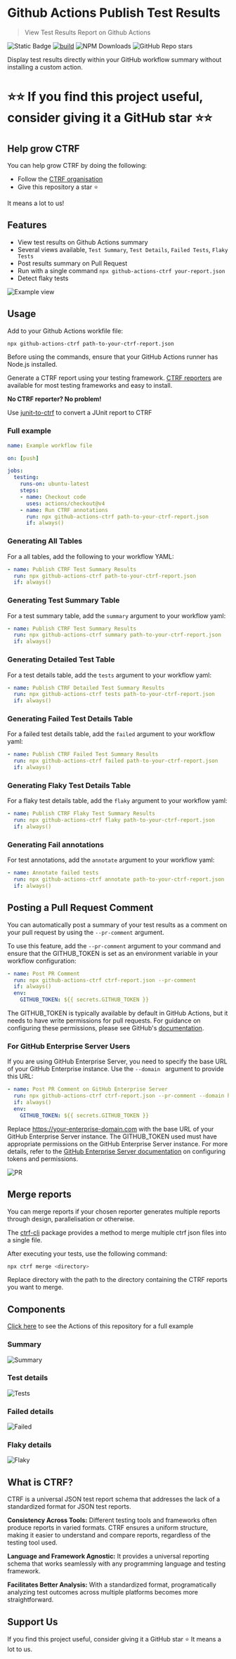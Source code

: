 # Github Actions Publish Test Results

> View Test Results Report on Github Actions

![Static Badge](https://img.shields.io/badge/official-red?label=ctrf&labelColor=green)
[![build](https://github.com/ctrf-io/github-actions-ctrf/actions/workflows/main.yaml/badge.svg)](https://github.com/ctrf-io/github-actions-ctrf/actions/workflows/main.yaml)
![NPM Downloads](https://img.shields.io/npm/d18m/github-actions-ctrf?logo=npm)
![GitHub Repo stars](https://img.shields.io/github/stars/ctrf-io/github-actions-ctrf)

Display test results directly within your GitHub workflow summary without installing a custom action.

# **⭐⭐ If you find this project useful, consider giving it a GitHub star ⭐⭐**

## Help grow CTRF

You can help grow CTRF by doing the following:

- Follow the [CTRF organisation](https://github.com/ctrf-io)
- Give this repository a star ⭐

It means a lot to us! 

## Features

- View test results on Github Actions summary
- Several views available, `Test Summary`, `Test Details`, `Failed Tests`, `Flaky Tests`
- Post results summary on Pull Request
- Run with a single command `npx github-actions-ctrf your-report.json`
- Detect flaky tests

![Example view](images/all.png)

## Usage

Add to your Github Actions workfile file:

``` bash
npx github-actions-ctrf path-to-your-ctrf-report.json
```

Before using the commands, ensure that your GitHub Actions runner has Node.js installed.

Generate a CTRF report using your testing framework. [CTRF reporters](https://github.com/orgs/ctrf-io/repositories) are available for most testing frameworks and easy to install.

**No CTRF reporter? No problem!**

Use [junit-to-ctrf](https://github.com/ctrf-io/junit-to-ctrf) to convert a JUnit report to CTRF

### Full example

``` yaml
name: Example workflow file

on: [push]

jobs:
  testing:
    runs-on: ubuntu-latest
    steps:
    - name: Checkout code
      uses: actions/checkout@v4
    - name: Run CTRF annotations
      run: npx github-actions-ctrf path-to-your-ctrf-report.json
      if: always()
```

### Generating All Tables

For a all tables, add the following to your workflow YAML:

``` yaml
- name: Publish CTRF Test Summary Results
  run: npx github-actions-ctrf path-to-your-ctrf-report.json
  if: always()
```

### Generating Test Summary Table

For a test summary table, add the `summary` argument to your workflow yaml:

``` yaml
- name: Publish CTRF Test Summary Results
  run: npx github-actions-ctrf summary path-to-your-ctrf-report.json
  if: always()
```

### Generating Detailed Test Table

For a test details table, add the `tests` argument to your workflow yaml:

``` yaml
- name: Publish CTRF Detailed Test Summary Results
  run: npx github-actions-ctrf tests path-to-your-ctrf-report.json
  if: always()
```

### Generating Failed Test Details Table

For a failed test details table, add the `failed` argument to your workflow yaml:

``` yaml
- name: Publish CTRF Failed Test Summary Results
  run: npx github-actions-ctrf failed path-to-your-ctrf-report.json
  if: always()
```

### Generating Flaky Test Details Table

For a flaky test details table, add the `flaky` argument to your workflow yaml:

``` yaml
- name: Publish CTRF Flaky Test Summary Results
  run: npx github-actions-ctrf flaky path-to-your-ctrf-report.json
  if: always()
```

### Generating Fail annotations

For test annotations, add the `annotate` argument to your workflow yaml:


``` yaml
- name: Annotate failed tests
  run: npx github-actions-ctrf annotate path-to-your-ctrf-report.json
  if: always()
```

## Posting a Pull Request Comment

You can automatically post a summary of your test results as a comment on your pull request by using the `--pr-comment` argument.

To use this feature, add the `--pr-comment` argument to your command and ensure that the GITHUB_TOKEN is set as an environment variable in your workflow configuration:

```yaml
- name: Post PR Comment
  run: npx github-actions-ctrf ctrf-report.json --pr-comment
  if: always()
  env:
    GITHUB_TOKEN: ${{ secrets.GITHUB_TOKEN }}
```

The GITHUB_TOKEN is typically available by default in GitHub Actions, but it needs to have write permissions for pull requests. For guidance on configuring these permissions, please see GitHub's [documentation](https://docs.github.com/en/actions/security-for-github-actions/security-guides/automatic-token-authentication#permissions-for-the-github_token).

### For GitHub Enterprise Server Users

If you are using GitHub Enterprise Server, you need to specify the base URL of your GitHub Enterprise instance. Use the `--domain ` argument to provide this URL:

```yaml
- name: Post PR Comment on GitHub Enterprise Server
  run: npx github-actions-ctrf ctrf-report.json --pr-comment --domain https://your-enterprise-domain.com
  if: always()
  env:
    GITHUB_TOKEN: ${{ secrets.GITHUB_TOKEN }}
```

Replace https://your-enterprise-domain.com with the base URL of your GitHub Enterprise Server instance. The GITHUB_TOKEN used must have appropriate permissions on the GitHub Enterprise Server instance. For more details, refer to the [GitHub Enterprise Server documentation](https://docs.github.com/en/enterprise-server@3.14/actions/security-for-github-actions/security-guides/automatic-token-authentication#about-the-github_token-secret) on configuring tokens and permissions.


![PR](images/pr.png)

## Merge reports

You can merge reports if your chosen reporter generates multiple reports through design, parallelisation or otherwise.

The [ctrf-cli](https://github.com/ctrf-io/ctrf-cli) package provides a method to merge multiple ctrf json files into a single file.

After executing your tests, use the following command:

```sh
npx ctrf merge <directory>
```

Replace directory with the path to the directory containing the CTRF reports you want to merge.

## Components

[Click here](https://github.com/ctrf-io/github-actions-ctrf/actions) to see the Actions of this repository for a full example

### Summary

![Summary](images/summary.png)

### Test details

![Tests](images/tests.png)

### Failed details

![Failed](images/failed.png)

### Flaky details

![Flaky](images/flaky.png)

## What is CTRF?

CTRF is a universal JSON test report schema that addresses the lack of a standardized format for JSON test reports.

**Consistency Across Tools:** Different testing tools and frameworks often produce reports in varied formats. CTRF ensures a uniform structure, making it easier to understand and compare reports, regardless of the testing tool used.

**Language and Framework Agnostic:** It provides a universal reporting schema that works seamlessly with any programming language and testing framework.

**Facilitates Better Analysis:** With a standardized format, programatically analyzing test outcomes across multiple platforms becomes more straightforward.

## Support Us

If you find this project useful, consider giving it a GitHub star ⭐ It means a lot to us.
